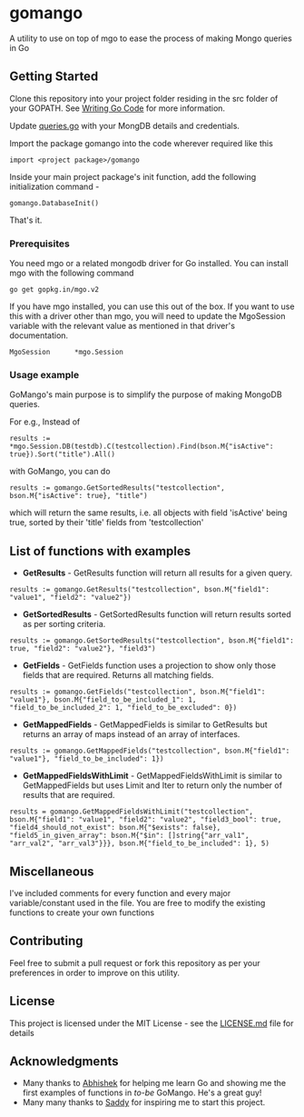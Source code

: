 # gomango
A utility to use on top of mgo to ease the process of making Mongo queries in Go

## Getting Started

Clone this repository into your project folder residing in the src folder of your GOPATH. See [Writing Go Code](https://golang.org/doc/code.html) for more information.

Update [queries.go](queries.go) with your MongDB details and credentials.

Import the package gomango into the code wherever required like this 

```
import <project package>/gomango
```

Inside your main project package's init function, add the following initialization command -

```
gomango.DatabaseInit()
```

That's it.

### Prerequisites

You need mgo or a related mongodb driver for Go installed. You can install mgo with the following command

```
go get gopkg.in/mgo.v2
```
If you have mgo installed, you can use this out of the box.
If you want to use this with a driver other than mgo, you will need to update the MgoSession variable with the relevant value as mentioned in that driver's documentation.

```
MgoSession      *mgo.Session
```

### Usage example

GoMango's main purpose is to simplify the purpose of making MongoDB queries. 

For e.g.,
Instead of 

```
results := *mgo.Session.DB(testdb).C(testcollection).Find(bson.M{"isActive": true}).Sort("title").All()
```

with GoMango, you can do 

```
results := gomango.GetSortedResults("testcollection", bson.M{"isActive": true}, "title")
```

which will return the same results, i.e. all objects with field 'isActive' being true, sorted by their 'title' fields from 'testcollection'

## List of functions with examples

* **GetResults** - GetResults function will return all results for a given query.

```
results := gomango.GetResults("testcollection", bson.M{"field1": "value1", "field2": "value2"})
```

* **GetSortedResults** - GetSortedResults function will return results sorted as per sorting criteria.
```
results := gomango.GetSortedResults("testcollection", bson.M{"field1": true, "field2": "value2"}, "field3")
```

* **GetFields** - GetFields function uses a projection to show only those fields that are required. Returns all matching fields.
```
results := gomango.GetFields("testcollection", bson.M{"field1": "value1"}, bson.M{"field_to_be_included_1": 1, "field_to_be_included_2": 1, "field_to_be_excluded": 0})
```

* **GetMappedFields** - GetMappedFields is similar to GetResults but returns an array of maps instead of an array of interfaces.
```
results := gomango.GetMappedFields("testcollection", bson.M{"field1": "value1"}, "field_to_be_included": 1})
```

* **GetMappedFieldsWithLimit** - GetMappedFieldsWithLimit is similar to GetMappedFields but uses Limit and Iter to return only the number of results that are required.
```
results = gomango.GetMappedFieldsWithLimit("testcollection", bson.M{"field1": "value1", "field2": "value2", "field3_bool": true, "field4_should_not_exist": bson.M{"$exists": false}, "field5_in_given_array": bson.M{"$in": []string{"arr_val1", "arr_val2", "arr_val3"}}}, bson.M{"field_to_be_included": 1}, 5)

```



## Miscellaneous

I've included comments for every function and every major variable/constant used in the file. You are free to modify the existing functions to create your own functions

## Contributing

Feel free to submit a pull request or fork this repository as per your preferences in order to improve on this utility.

## License

This project is licensed under the MIT License - see the [LICENSE.md](LICENSE.md) file for details

## Acknowledgments

* Many thanks to [Abhishek](https://github.com/soniabhishek) for helping me learn Go and showing me the first examples of functions in *to-be* GoMango. He's a great guy!
* Many many thanks to [Saddy](https://github.com/Sadhanandh) for inspiring me to start this project.
